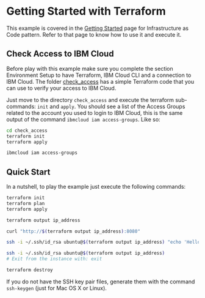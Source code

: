 # Getting Started with Terraform

This example is covered in the [Getting Started](https://ibm.github.io/cloud-enterprise-examples/iac/getting-started-terraform) page for Infrastructure as Code pattern. Refer to that page to know how to use it and execute it.

## Check Access to IBM Cloud

Before play with this example make sure you complete the section Environment Setup to have Terraform, IBM Cloud CLI and a connection to IBM Cloud. The folder [check_access](./check_access/) has a simple Terraform code that you can use to verify your access to IBM Cloud.

Just move to the directory `check_access` and execute the terraform sub-commands: `init` and `apply`. You should see a list of the Access Groups related to the account you used to login to IBM Cloud, this is the same output of the command `ibmcloud iam access-groups`. Like so:

```bash
cd check_access
terraform init
terraform apply

ibmcloud iam access-groups
```

## Quick Start

In a nutshell, to play the example just execute the following commands:

```bash
terraform init
terraform plan
terraform apply

terraform output ip_address

curl "http://$(terraform output ip_address):8080"

ssh -i ~/.ssh/id_rsa ubuntu@$(terraform output ip_address) "echo 'Hello World'"

ssh -i ~/.ssh/id_rsa ubuntu@$(terraform output ip_address)
# Exit from the instance with: exit

terraform destroy
```

If you do not have the SSH key pair files, generate them with the command `ssh-keygen` (just for Mac OS X or Linux).

